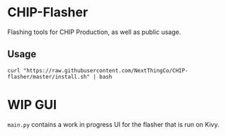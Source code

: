 # CHIP-Flasher
Flashing tools for CHIP Production, as well as public usage.

## Usage
    curl "https://raw.githubusercontent.com/NextThingCo/CHIP-flasher/master/install.sh" | bash

# WIP GUI
`main.py` contains a work in progress UI for the flasher that is run on Kivy.
